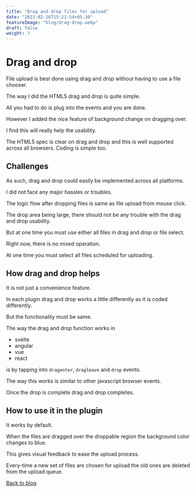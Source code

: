 ```yaml
---
title: "Drag and drop files for upload"
date: "2023-02-16T15:21:54+05:30"
featureImage: "blog/drag-drop.webp"
draft: false
weight: 3
---
```


# Drag and drop 

File upload is best done using drag and drop without having to use a
file chooser.

The way I did the HTML5 drag and drop is quite simple.

All you had to do is plug into the events and you are done.

However I added the nice feature of background change on dragging over.

I find this will really help the usability.

The HTML5 spec is clear on drag and drop and this is well supported
across all browsers. Coding is simple too.

## Challenges

As such, drag and drop could easily be implemented across all platforms.

I did not face any major hassles or troubles.

The logic flow after dropping files is same as file upload from mouse
click.

The drop area being large, there should not be any trouble with the drag
and drop usability.

But at one time you must use either all files in drag and drop or file
select.

Right now, there is no mixed operation.

At one time you must select all files scheduled for uploading.

## How drag and drop helps

It is not just a convenience feature.

In each plugin drag and drop works a little differently as it is coded
differently.

But the functionality must be same.

The way the drag and drop function works in

- svelte
- angular
- vue
- react

is by tapping into `dragenter`, `dragleave` and `drop` events.

The way this works is similar to other javascript browser events.

Once the drop is complete drag and drop completes.

## How to use it in the plugin

It works by default.

When the files are dragged over the droppable region the background
color changes to blue.

This gives visual feedback to ease the upload process.

Every-time a new set of files are chosen for upload the old ones are
deleted from the upload queue.


[Back to blog](/blog)

